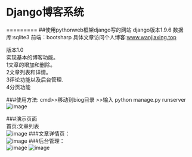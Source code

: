 # Django博客系统
=========
##使用pythonweb框架django写的网站
django版本1.9.6
数据库:sqlite3
前端：bootsharp
具体文章访问个人博客:www.wanjiaxing.top


版本1.0<br>
实现基本的博客功能。<br>
1文章的增加和删除。<br>
2文章列表和详情。 <br>
3评论功能以及后台管理.<br>
4分页功能<br>


###使用方法: cmd>>移动到biog目录 >>输入 python manage.py runserver<br>
![image](https://github.com/HuRuWo/Django/blob/master/QQ%E6%88%AA%E5%9B%BE20160703122035.png)

###演示页面<br>
首页:文章列表<br>
![image](https://github.com/HuRuWo/Django/blob/master/QQ%E6%88%AA%E5%9B%BE20160703122048.png)
###文章详情页：<br>
![image](https://github.com/HuRuWo/Django/blob/master/QQ%E6%88%AA%E5%9B%BE20160703122113.png)
###后台管理：<br>
![image](https://github.com/HuRuWo/Django/blob/master/QQ%E6%88%AA%E5%9B%BE20160703122134.png)
![image](https://github.com/HuRuWo/Django/blob/master/QQ%E6%88%AA%E5%9B%BE20160703122148.png)
